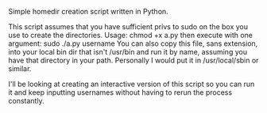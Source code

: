 Simple homedir creation script written in Python.

This script assumes that you have sufficient privs to sudo on the box you use to create the directories. 
Usage: chmod +x a.py then execute with one argument:
sudo ./a.py username
You can also copy this file, sans extension, into your local bin dir that isn't /usr/bin and run it by name, assuming you have that directory in your path. Personally I would put it in /usr/local/sbin or similar. 

I'll be looking at creating an interactive version of this script so you can run it and keep inputting usernames without having to rerun the process constantly. 
